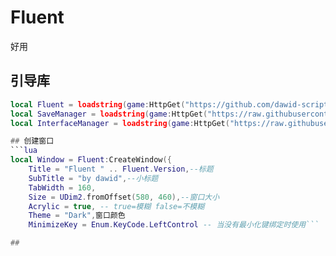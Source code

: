 # Fluent
好用

## 引导库
```lua
local Fluent = loadstring(game:HttpGet("https://github.com/dawid-scripts/Fluent/releases/latest/download/main.lua"))()
local SaveManager = loadstring(game:HttpGet("https://raw.githubusercontent.com/dawid-scripts/Fluent/master/Addons/SaveManager.lua"))()
local InterfaceManager = loadstring(game:HttpGet("https://raw.githubusercontent.com/dawid-scripts/Fluent/master/Addons/InterfaceManager.lua"))()```

## 创建窗口
```lua
local Window = Fluent:CreateWindow({
    Title = "Fluent " .. Fluent.Version,--标题
    SubTitle = "by dawid",--小标题
    TabWidth = 160,
    Size = UDim2.fromOffset(580, 460),--窗口大小
    Acrylic = true, -- true=模糊 false=不模糊
    Theme = "Dark",窗口颜色
    MinimizeKey = Enum.KeyCode.LeftControl -- 当没有最小化键绑定时使用```

## 
